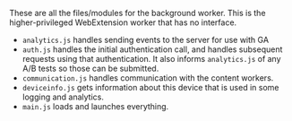These are all the files/modules for the background worker.  This is the higher-privileged WebExtension worker that has no interface.

- `analytics.js` handles sending events to the server for use with GA
- `auth.js` handles the initial authentication call, and handles subsequent requests using that authentication.  It also informs `analytics.js` of any A/B tests so those can be submitted.
- `communication.js` handles communication with the content workers.
- `deviceinfo.js` gets information about this device that is used in some logging and analytics.
- `main.js` loads and launches everything.
